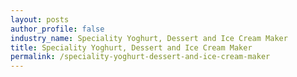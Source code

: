 ```yaml
---
layout: posts 
author_profile: false 
industry_name: Speciality Yoghurt, Dessert and Ice Cream Maker
title: Speciality Yoghurt, Dessert and Ice Cream Maker
permalink: /speciality-yoghurt-dessert-and-ice-cream-maker
---
```

